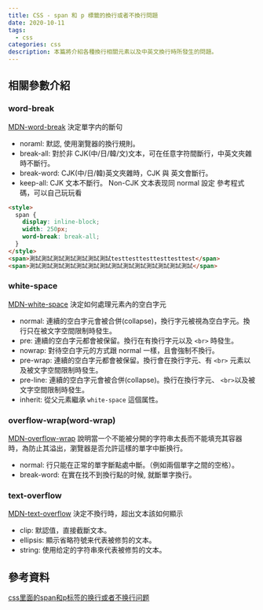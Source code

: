 ```yaml
---
title: CSS - span 和 p 標籤的換行或者不換行問題
date: 2020-10-11
tags: 
  - css
categories: css
description: 本篇將介紹各種換行相關元素以及中英文換行時所發生的問題。
---
```

## 相關參數介紹
### word-break
  [MDN-word-break](https://developer.mozilla.org/zh-CN/docs/Web/CSS/word-break)
  決定單字内的斷句
  * noraml: 默認, 使用瀏覽器的換行規則。
  * break-all: 對於非 CJK(中/日/韓/文)文本，可在任意字符間斷行，中英文夾雜時不斷行。
  * break-word: CJK(中/日/韓)英文夾雜時，CJK 與 英文會斷行。
  * keep-all: CJK 文本不斷行。 Non-CJK 文本表现同 normal 設定
  參考程式碼，可以自己玩玩看
  ``` HTML
  <style>
    span {
      display: inline-block;
      width: 250px;
      word-break: break-all;
    }
  </style>
  <span>測試測試測試測試測試測試測試testtesttesttesttesttest</span>
  <span>測試測試測試測試測試測試測試測試測試測試測試測試測試測試</span>
  ```

### white-space
  [MDN-white-space](https://developer.mozilla.org/zh-TW/docs/Web/CSS/white-space)
  決定如何處理元素內的空白字元
  * normal: 連續的空白字元會被合併(collapse)，換行字元被視為空白字元。換行只在被文字空間限制時發生。
  * pre: 連續的空白字元都會被保留。換行在有換行字元以及 `<br>` 時發生。
  * nowrap: 對待空白字元的方式跟 normal 一樣，且會強制不換行。
  * pre-wrap: 連續的空白字元都會被保留。換行會在換行字元、有 `<br>` 元素以及被文字空間限制時發生。
  * pre-line: 連續的空白字元會被合併(collapse)。換行在換行字元、 `<br>`以及被文字空間限制時發生。
  * inherit: 從父元素繼承 `white-space` 這個属性。

### overflow-wrap(word-wrap)
  [MDN-overflow-wrap](https://developer.mozilla.org/zh-CN/docs/Web/CSS/word-wrap)
  說明當一个不能被分開的字符串太長而不能填充其容器時，為防止其溢出，瀏覽器是否允許這樣的單字中斷换行。
  * normal: 行只能在正常的單字斷點處中斷。（例如兩個單字之間的空格）。
  * break-word: 在實在找不到換行點的时候, 就斷單字換行。

### text-overflow
  [MDN-text-overflow](https://developer.mozilla.org/zh-CN/docs/Web/CSS/text-overflow)
  決定不換行時，超出文本該如何顯示
  * clip: 默認值，直接截斷文本。
  * ellipsis: 顯示省略符號来代表被修剪的文本。
  * string: 使用给定的字符串來代表被修剪的文本。
  
## 參考資料
[css里面的span和p标签的换行或者不换行问题](https://blog.csdn.net/icewst/article/details/105209423)

